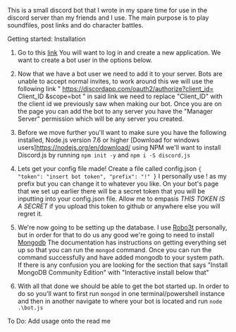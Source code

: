 This is a small discord bot that I wrote in my spare time for use in the discord server than my friends and I use. The main purpose is to play soundfiles, post links and do character battles. 


Getting started: Installation

1. Go to this [link](https://discordapp.com/developers/applications/me) You will want to log in and create a new application. We want to create a bot user in the options below.

2. Now that we have a bot user we need to add it to your server. Bots are unable to accept normal invites, to work around this we will use the following link " https://discordapp.com/oauth2/authorize?client_id= Client_ID &scope=bot " in said link we need to replace "Client_ID" with the client id we previously saw when making our bot. Once you are on the page you can add the bot to any server you have the "Manager Server" permission which will be any server you created.

3. Before we move further you'll want to make sure you have the following installed, Node.js version 7.6 or higher [Download for windows users]https://nodejs.org/en/download/ using NPM we'll want to install Discord.js by running `npm init -y` and `npm i -S discord.js`

4. Lets get your config file made! Create a file called config.json `{
  "token": "insert bot token",
  "prefix": "!"
}` I personally use ! as my prefix but you can change it to whatever you like. On your bot's page that we set up earlier there will be a secret token that you will be inputting into your config.json file. Allow me to empasis *THIS TOKEN IS A SECRET* if you upload this token to github or anywhere else you will regret it.

5. We're now going to be setting up the database. I use [Robo3t](https://robomongo.org/) personally, but in order for that to do us any good we're going to need to install [Mongodb](https://docs.mongodb.com/manual/administration/install-community/) The documentation has instructions on getting everything set up so that you can run the `mongod` command. Once you can run the command successfully and have added mongodb to your system path. If there is any confusion you are looking for the section that says "Install MongoDB Community Edition" with "Interactive install below that"

6. With all that done we should be able to get the bot started up. In order to do so you'll want to first run `mongod` in one terminal/powershell instance and then in another navigate to where your bot is located and run `node .\bot.js`


To Do: Add usage onto the read me
